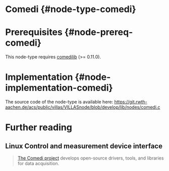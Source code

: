 # Comedi {#node-type-comedi}

# Prerequisites {#node-prereq-comedi}

This node-type requires [comedilib](http://comedi.org) (>= 0.11.0).

# Implementation {#node-implementation-comedi}

The source code of the node-type is available here:
https://git.rwth-aachen.de/acs/public/villas/VILLASnode/blob/develop/lib/nodes/comedi.c

# Further reading

## Linux Control and measurement device interface

> [The Comedi project](http://comedi.org) develops open-source drivers, tools, and libraries for data acquisition.
